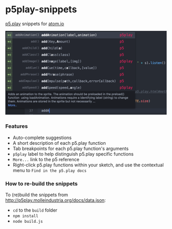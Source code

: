 # p5play-snippets

[p5.play](http://p5play.molleindustria.org/) snippets for [atom.io](http://atom.io)

<!--

TODO

- [ ] in README

      - ### How to use it

      - ### How to install this package
        Don't forget to restart atom after install.

-->

![screenshot.png](https://raw.githubusercontent.com/matteomenapace/p5play-snippets/master/screenshot.png)

### Features

  + Auto-complete suggestions
  + A short description of each p5.play function
  + Tab breakpoints for each p5.play function's arguments
  + `p5play` label to help distinguish p5.play specific functions
  + `More...` link to the p5 reference
  + Right-click p5.play functions within your sketch, and use the contextual menu to `Find in the p5.play docs`

### How to re-build the snippets

<!-- Last compiled for p5.js@ 0.6.0 -->

To (re)build the snippets from http://p5play.molleindustria.org/docs/data.json:

 + `cd` to the `build` folder
 + `npm install`
 + `node build.js`
